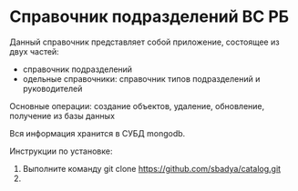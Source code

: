 # Справочник подразделений ВС РБ
Данный справочник представляет собой приложение, состоящее из двух частей:
- справочник подразделений
- одельные справочники: справочник типов подразделений и руководителей

Основные операции: создание объектов, удаление, обновление, получение из базы данных

Вся информация хранится в СУБД mongodb.

Инструкции по установке:

1. Выполните команду git clone https://github.com/sbadya/catalog.git
2. 

